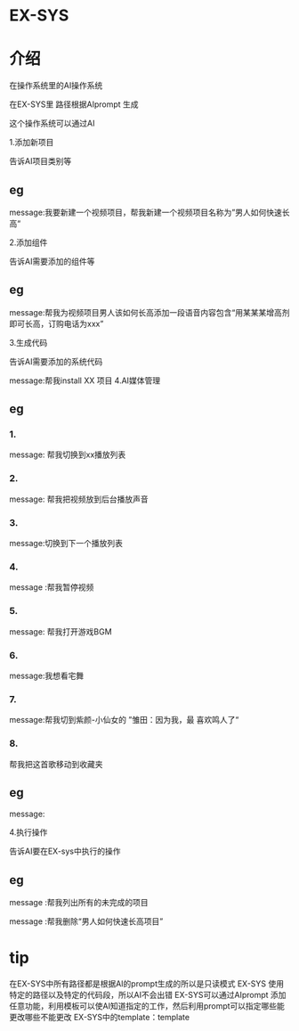 # EX-SYS

# 介绍

在操作系统里的AI操作系统

在EX-SYS里 路径根据AIprompt 生成

这个操作系统可以通过AI

1.添加新项目

告诉AI项目类别等

## eg

message:我要新建一个视频项目，帮我新建一个视频项目名称为”男人如何快速长高“

2.添加组件

告诉AI需要添加的组件等

## eg

message:帮我为视频项目男人该如何长高添加一段语音内容包含“用某某某增高剂即可长高，订购电话为xxx”

3.生成代码

告诉AI需要添加的系统代码

message:帮我install XX 项目
4.AI媒体管理
## eg 

### 1.

message: 帮我切换到xx播放列表

### 2.

message: 帮我把视频放到后台播放声音

### 3.

message:切换到下一个播放列表

### 4.

message :帮我暂停视频

### 5. 

message: 帮我打开游戏BGM

### 6.
message:我想看宅舞

### 7.
message:帮我切到紫颜-小仙女的 ”雏田：因为我，最 喜欢鸣人了“

### 8.
帮我把这首歌移动到收藏夹


## eg 

message:

4.执行操作

告诉AI要在EX-sys中执行的操作

## eg

message :帮我列出所有的未完成的项目

message :帮我删除“男人如何快速长高项目”
# tip 
在EX-SYS中所有路径都是根据AI的prompt生成的所以是只读模式
EX-SYS 使用特定的路径以及特定的代码段，所以AI不会出错
EX-SYS可以通过AIprompt 添加任意功能，利用模板可以使AI知道指定的工作，然后利用prompt可以指定哪些能更改哪些不能更改
EX-SYS中的template：template
